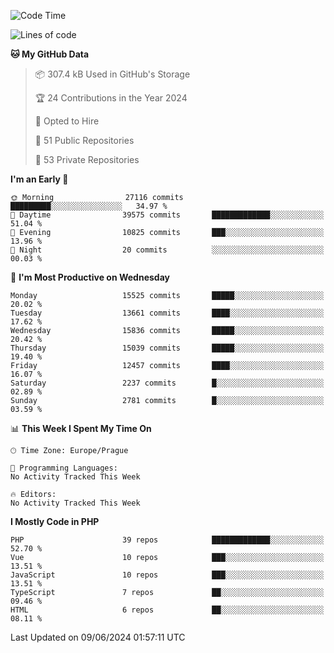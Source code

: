 <!--START_SECTION:waka-->
![Code Time](http://img.shields.io/badge/Code%20Time-1%2C583%20hrs%2058%20mins-blue)

![Lines of code](https://img.shields.io/badge/From%20Hello%20World%20I%27ve%20Written-24.6%20million%20lines%20of%20code-blue)

**🐱 My GitHub Data** 

> 📦 307.4 kB Used in GitHub's Storage 
 > 
> 🏆 24 Contributions in the Year 2024
 > 
> 💼 Opted to Hire
 > 
> 📜 51 Public Repositories 
 > 
> 🔑 53 Private Repositories 
 > 
**I'm an Early 🐤** 

```text
🌞 Morning                27116 commits       █████████░░░░░░░░░░░░░░░░   34.97 % 
🌆 Daytime                39575 commits       █████████████░░░░░░░░░░░░   51.04 % 
🌃 Evening                10825 commits       ███░░░░░░░░░░░░░░░░░░░░░░   13.96 % 
🌙 Night                  20 commits          ░░░░░░░░░░░░░░░░░░░░░░░░░   00.03 % 
```
📅 **I'm Most Productive on Wednesday** 

```text
Monday                   15525 commits       █████░░░░░░░░░░░░░░░░░░░░   20.02 % 
Tuesday                  13661 commits       ████░░░░░░░░░░░░░░░░░░░░░   17.62 % 
Wednesday                15836 commits       █████░░░░░░░░░░░░░░░░░░░░   20.42 % 
Thursday                 15039 commits       █████░░░░░░░░░░░░░░░░░░░░   19.40 % 
Friday                   12457 commits       ████░░░░░░░░░░░░░░░░░░░░░   16.07 % 
Saturday                 2237 commits        █░░░░░░░░░░░░░░░░░░░░░░░░   02.89 % 
Sunday                   2781 commits        █░░░░░░░░░░░░░░░░░░░░░░░░   03.59 % 
```


📊 **This Week I Spent My Time On** 

```text
🕑︎ Time Zone: Europe/Prague

💬 Programming Languages: 
No Activity Tracked This Week

🔥 Editors: 
No Activity Tracked This Week
```

**I Mostly Code in PHP** 

```text
PHP                      39 repos            █████████████░░░░░░░░░░░░   52.70 % 
Vue                      10 repos            ███░░░░░░░░░░░░░░░░░░░░░░   13.51 % 
JavaScript               10 repos            ███░░░░░░░░░░░░░░░░░░░░░░   13.51 % 
TypeScript               7 repos             ██░░░░░░░░░░░░░░░░░░░░░░░   09.46 % 
HTML                     6 repos             ██░░░░░░░░░░░░░░░░░░░░░░░   08.11 % 
```




 Last Updated on 09/06/2024 01:57:11 UTC
<!--END_SECTION:waka-->
<!--
**AlexKratky/AlexKratky** is a ✨ _special_ ✨ repository because its `README.md` (this file) appears on your GitHub profile.

Here are some ideas to get you started:

- 🔭 I’m currently working on ...
- 🌱 I’m currently learning ...
- 👯 I’m looking to collaborate on ...
- 🤔 I’m looking for help with ...
- 💬 Ask me about ...
- 📫 How to reach me: ...
- 😄 Pronouns: ...
- ⚡ Fun fact: ...
-->
